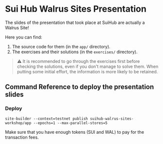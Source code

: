 # Sui Hub Walrus Sites Presentation

The slides of the presentation that took place at SuiHub are actually a Walrus Site! 

Here you can find:

1. The source code for them (in the `app/` directory).
2. The exercises and their solutions (in the `exercises/` directory).

> ⚠️ It is recommended to go through the exercises first before checking the solutions, even if you don't manage to solve them.
When putting some initial effort, the information is more likely to be retained.

## Command Reference to deploy the presentation slides

### Deploy

`site-builder --context=testnet publish suihub-walrus-sites-workshop/app --epochs=1 --max-parallel-stores=5`

Make sure that you have enough tokens (SUI and WAL) to pay for the transaction fees.
